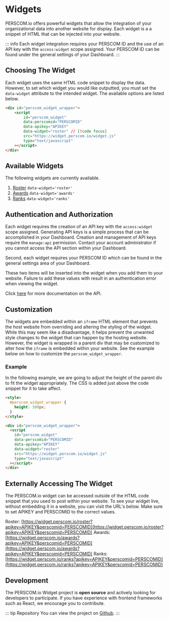 # Widgets

PERSCOM.io offers powerful widgets that allow the integration of your organizational data into another website for display. Each widget is a
a snippet of HTML that can be injected into your website.

<!-- prettier-ignore -->
::: info
Each widget integration requires your PERSCOM ID and the use of an API key with the `access:widget` scope assigned. Your
PERSCOM ID can be found under the general settings of your Dashboard.
:::

## Choosing The Widget

Each widget uses the same HTML code snippet to display the data. However, to set which widget you would like outputted, you must set the
`data-widget` attribute to the intended widget. The available options are listed below.

```html
<div id="perscom_widget_wrapper">
    <script
        id="perscom_widget"
        data-perscomid="PERSCOMID"
        data-apikey="APIKEY"
        data-widget="roster" // [!code focus]
        src="https://widget.perscom.io/widget.js"
        type="text/javascript"
    ></script>
</div>
```

## Available Widgets

The following widgets are currently available.

1. [Roster](/external-integration/widgets/roster) `data-widget='roster'`
2. [Awards](/external-integration/widgets/awards) `data-widget='awards'`
3. [Ranks](/external-integration/widgets/ranks) `data-widget='ranks'`

## Authentication and Authorization

Each widget requires the creation of an API key with the `access:widget` scope assigned. Generating API keys is a simple process that can be
accomplished in your Dashboard. Creation and management of API keys require the `manage:api` permission. Contact your account administrator
if you cannot access the API section within your Dashboard.

Second, each widget requires your PERSCOM ID which can be found in the general settings area of your Dashboard.

These two items will be inserted into the widget when you add them to your website. Failure to add these values with result in an
authentication error when viewing the widget.

Click [here](/external-integration/api) for more documentation on the API.

## Customization

The widgets are embedded within an `iframe` HTML element that prevents the host website from overriding and altering the styling of the
widget. While this may seem like a disadvantage, it helps prevent the unwanted style changes to the widget that can happen by the hosting
website. However, the widget is wrapped in a parent div that may be customized to alter how the `iframe` is embedded within your website.
See the example below on how to customize the `perscom_widget_wrapper`.

### Example

In the following example, we are going to adjust the height of the parent div to fit the widget appropriately. The CSS is added just above
the code snippet for it to take affect.

```html
<style>
  #perscom_widget_wrapper {
    height: 500px;
  }
</style>

<div id="perscom_widget_wrapper">
  <script
    id="perscom_widget"
    data-perscomid="PERSCOMID"
    data-apikey="APIKEY"
    data-widget="roster"
    src="https://widget.perscom.io/widget.js"
    type="text/javascript"
  ></script>
</div>
```

## Externally Accessing The Widget

The PERSCOM.io widget can be accessed outside of the HTML code snippet that you used to post within your website. To see your widget live,
without embedding it in a website, you can visit the URL's below. Make sure to set APIKEY and PERSCOMID to the correct values.

Roster:
[https://widget.perscom.io/roster?apikey=APIKEY&perscomid=PERSCOMID](https://widget.perscom.io/roster?apikey=APIKEY&perscomid=PERSCOMID)
Awards:
[https://widget.perscom.io/awards?apikey=APIKEY&perscomid=PERSCOMID](https://widget.perscom.io/awards?apikey=APIKEY&perscomid=PERSCOMID)
Ranks:
[https://widget.perscom.io/ranks?apikey=APIKEY&perscomid=PERSCOMID](https://widget.perscom.io/ranks?apikey=APIKEY&perscomid=PERSCOMID)

## Development

The PERSCOM.io Widget project is **open source** and actively looking for developers to participate. If you have experience with frontend
frameworks such as React, we encourage you to contribute.

<!-- prettier-ignore -->
::: tip Repository
You can view the project on
[Github](https://github.com/DeschutesDesignGroupLLC/PERSCOM-3.0-Widget).
:::
